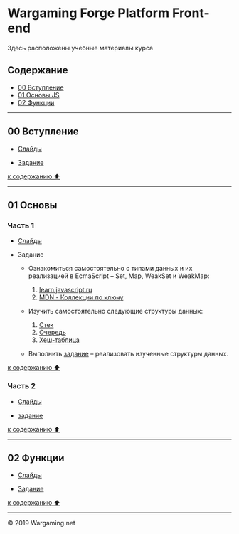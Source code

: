 # Wargaming Forge Platform Front-end

Здесь расположены учебные материалы курса


## Содержание

- [00 Вступление](#00-вступление)
- [01 Основы JS](#01-основы)
- [02 Функции](#02-функции)

----

## 00 Вступление

- [Слайды](https://wgnet.github.io/wgforge_platform_frontend_course/00_introduction/)

- [Задание](https://github.com/wgnet/wgforge_platform_frontend_course/tree/master/00_introduction/practice)

[к содержанию ⬆️](#содержание)

----

## 01 Основы

### Часть 1

- [Слайды](https://wgnet.github.io/wgforge_platform_frontend_course/01_basics_part_1/)


- Задание

    * Ознакомиться самостоятельно с типами данных и их реализацией в EcmaScript – Set, Map, WeakSet и WeakMap:
        1. [learn.javascript.ru](https://learn.javascript.ru/set-map)
        2. [MDN - Коллекции по ключу](https://developer.mozilla.org/ru/docs/Web/JavaScript/Reference/Global_Objects#Keyed_collections)

    *  Изучить самостоятельно следующие структуры данных:
        1. [Стек](https://ru.wikipedia.org/wiki/%D0%A1%D1%82%D0%B5%D0%BA)
        2. [Очередь](https://ru.wikipedia.org/wiki/%D0%9E%D1%87%D0%B5%D1%80%D0%B5%D0%B4%D1%8C_(%D0%BF%D1%80%D0%BE%D0%B3%D1%80%D0%B0%D0%BC%D0%BC%D0%B8%D1%80%D0%BE%D0%B2%D0%B0%D0%BD%D0%B8%D0%B5))
        3. [Хеш-таблица](https://ru.wikipedia.org/wiki/%D0%A5%D0%B5%D1%88-%D1%82%D0%B0%D0%B1%D0%BB%D0%B8%D1%86%D0%B0)

    * Выполнить [задание](https://github.com/wgnet/wgforge_platform_frontend_course/tree/master/01_basics_part_1/practice) – реализовать изученные структуры данных.

[к содержанию ⬆️](#содержание)


### Часть 2

- [Слайды](https://wgnet.github.io/wgforge_platform_frontend_course/01_basics_part_2/)


- [задание](https://github.com/wgnet/wgforge_platform_frontend_course/tree/master/01_basics_part_2/practice)



[к содержанию ⬆️](#содержание)

----

## 02 Функции

- [Слайды](https://wgnet.github.io/wgforge_platform_frontend_course/02_functions/)

- [Задание](https://github.com/wgnet/wgforge_platform_frontend_course/tree/master/02_functions/practice)

[к содержанию ⬆️](#содержание)

----

© 2019 Wargaming.net
